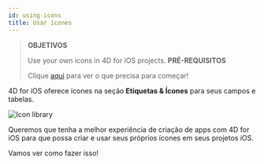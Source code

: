 ```yaml
---
id: using-icons
title: Usar ícones
---
```


> **OBJETIVOS**
> 
> Use your own icons in 4D for iOS projects.
> **PRÉ-REQUISITOS**
> 
> Clique [aqui](prerequisites.html) para ver o que precisa para começar!


4D for iOS oferece ícones na seção **Etiquetas  &  Ícones** para seus campos e tabelas.



![Icon library](assets/en/custom-icons/icon-library.png)

Queremos que tenha a melhor experiência de criação de apps com 4D for iOS para que possa criar e usar seus próprios ícones em seus projetos iOS.

Vamos ver como fazer isso!